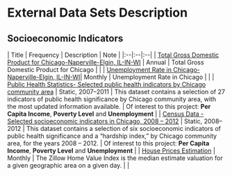 # External Data Sets Description

## Socioeconomic Indicators

| Title | Frequency | Description | Note |
|:--|:--|:--|
| [Total Gross Domestic Product for Chicago-Naperville-Elgin, IL-IN-WI](https://fred.stlouisfed.org/series/NGMP16980) | Annual | Total Gross Domestic Product for Chicago | |
| [Unemployment Rate in Chicago-Naperville-Elgin, IL-IN-WI](https://fred.stlouisfed.org/series/CHIC917URN?utm_source=series_page&utm_medium=related_content&utm_term=related_resources&utm_campaign=categories)| Monthly | Unemployment Rate in Chicago | |
| [Public Health Statistics- Selected public health indicators by Chicago community area](https://data.cityofchicago.org/Health-Human-Services/Public-Health-Statistics-Selected-public-health-in/iqnk-2tcu) | Static, 2007–2011 | This dataset contains a selection of 27 indicators of public health significance by Chicago community area, with the most updated information available. | Of interest to this project: **Per Capita Income**, **Poverty Level** and **Unemployment** |
| [Census Data - Selected socioeconomic indicators in Chicago, 2008 – 2012](https://data.cityofchicago.org/Health-Human-Services/Census-Data-Selected-socioeconomic-indicators-in-C/kn9c-c2s2) | Static, 2008–2012 | This dataset contains a selection of six socioeconomic indicators of public health significance and a “hardship index,” by Chicago community area, for the years 2008 – 2012. | Of interest to this project: **Per Capita Income**, **Poverty Level** and **Unemployment** |
| [House Prices Estimation](https://www.zillow.com/info/whats-the-zillow-home-value-index/) | Monthly | The Zillow Home Value Index is the median estimate valuation for a given geographic area on a given day. | |
